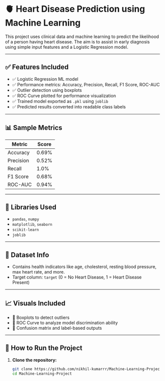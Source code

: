 # 🫀 Heart Disease Prediction using Machine Learning

This project uses clinical data and machine learning to predict the likelihood of a person having heart disease. The aim is to assist in early diagnosis using simple input features and a Logistic Regression model.

---

## ✅ Features Included

- ✅ Logistic Regression ML model
- ✅ Performance metrics: Accuracy, Precision, Recall, F1 Score, ROC-AUC
- ✅ Outlier detection using boxplots
- ✅ ROC Curve plotted for performance visualization
- ✅ Trained model exported as `.pkl` using `joblib`
- ✅ Predicted results converted into readable class labels

---

## 📊 Sample Metrics

| Metric       | Score     |
|--------------|-----------|
| Accuracy     | 0.69%    |
| Precision    | 0.52%    |
| Recall       | 1.0%    |
| F1 Score     | 0.68%    |
| ROC-AUC      | 0.94%    |

---

## 🧰 Libraries Used

- `pandas`, `numpy`
- `matplotlib`, `seaborn`
- `scikit-learn`
- `joblib`

---

## 🧪 Dataset Info

- Contains health indicators like age, cholesterol, resting blood pressure, max heart rate, and more.
- Target column: `target` (0 = No Heart Disease, 1 = Heart Disease Present)

---

## 📈 Visuals Included

- 📌 Boxplots to detect outliers
- 📌 ROC Curve to analyze model discrimination ability
- 📌 Confusion matrix and label-based outputs

---

## 🚀 How to Run the Project

1. **Clone the repository:**
   ```bash
   git clone https://github.com/nikhil-kumarrr/Machine-Learning-Project.git
   cd Machine-Learning-Project
